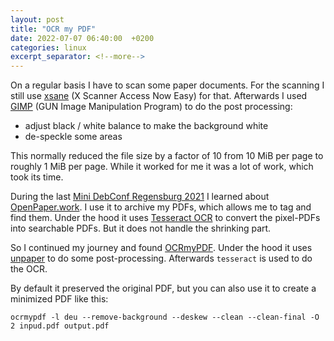 ```yaml
---
layout: post
title: "OCR my PDF"
date: 2022-07-07 06:40:00  +0200
categories: linux
excerpt_separator: <!--more-->
---
```


On a regular basis I have to scan some paper documents.
For the scanning I still use [xsane](https://gitlab.com/sane-project/frontend/xsane) (X Scanner Access Now Easy) for that.
Afterwards I used [GIMP](https://www.gimp.org/) (GUN Image Manipulation Program) to do the post processing:
- adjust black / white balance to make the background white
- de-speckle some areas

This normally reduced the file size by a factor of 10 from 10 MiB per page to roughly 1 MiB per page.
While it worked for me it was a lot of work, which took its time.

<!--more-->

During the last [Mini DebConf Regensburg 2021](https://www.debian.org/) I learned about [OpenPaper.work](https://openpaper.work/de/).
I use it to archive my PDFs, which allows me to tag and find them.
Under the hood it uses [Tesseract OCR](https://github.com/tesseract-ocr/tesseract) to convert the pixel-PDFs into searchable PDFs.
But it does not handle the shrinking part.

So I continued my journey and found [OCRmyPDF](https://ocrmypdf.readthedocs.io/en/latest/).
Under the hood it uses [unpaper](https://github.com/unpaper/unpaper) to do some post-processing.
Afterwards `tesseract` is used to do the OCR.

By default it preserved the original PDF, but you can also use it to create a minimized PDF like this:

```
ocrmypdf -l deu --remove-background --deskew --clean --clean-final -O 2 inpud.pdf output.pdf
```
